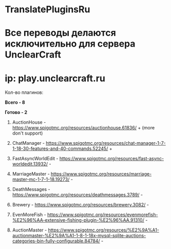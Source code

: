 # TranslatePluginsRu

# Все переводы делаются исключительно для сервера UnclearCraft

# ip: play.unclearcraft.ru

Кол-во плагинов:

**Всего - 8**

**Готово - 2**

1. AuctionHouse - https://www.spigotmc.org/resources/auctionhouse.61836/ + (more don't support)

2. ChatManager - https://www.spigotmc.org/resources/chat-manager-1-7-1-18-30-features-and-40-commands.52245/ +

3. FastAsyncWorldEdit - https://www.spigotmc.org/resources/fast-async-worldedit.13932/ -

4. MarriageMaster - https://www.spigotmc.org/resources/marriage-master-mc-1-7-1-18.19273/ -

5. DeathMessages - https://www.spigotmc.org/resources/deathmessages.3789/ -

6. Brewery - https://www.spigotmc.org/resources/brewery.3082/  -

7. EvenMoreFish - https://www.spigotmc.org/resources/evenmorefish-%E2%96%AA-extensive-fishing-plugin-%E2%96%AA.91310/ -

8. AuctionMaster - https://www.spigotmc.org/resources/%E2%9A%A1-auctionmaster-%E2%9A%A1-1-8-1-18x-mysql-sqlite-auctions-categories-bin-fully-configurable.84784/ -